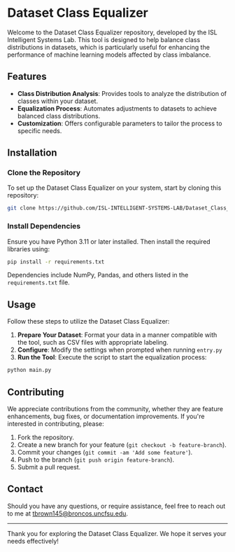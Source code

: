 
# Dataset Class Equalizer

Welcome to the Dataset Class Equalizer repository, developed by the ISL Intelligent Systems Lab. This tool is designed to help balance class distributions in datasets, which is particularly useful for enhancing the performance of machine learning models affected by class imbalance.

## Features

- **Class Distribution Analysis**: Provides tools to analyze the distribution of classes within your dataset.
- **Equalization Process**: Automates adjustments to datasets to achieve balanced class distributions.
- **Customization**: Offers configurable parameters to tailor the process to specific needs.

## Installation

### Clone the Repository

To set up the Dataset Class Equalizer on your system, start by cloning this repository:

```bash
git clone https://github.com/ISL-INTELLIGENT-SYSTEMS-LAB/Dataset_Class_Equalizer.git
```

### Install Dependencies

Ensure you have Python 3.11 or later installed. Then install the required libraries using:

```bash
pip install -r requirements.txt
```

Dependencies include NumPy, Pandas, and others listed in the `requirements.txt` file.

## Usage

Follow these steps to utilize the Dataset Class Equalizer:

1. **Prepare Your Dataset**: Format your data in a manner compatible with the tool, such as CSV files with appropriate labeling.
2. **Configure**: Modify the settings when prompted when running `entry.py`
3. **Run the Tool**: Execute the script to start the equalization process:

```bash
python main.py
```

## Contributing

We appreciate contributions from the community, whether they are feature enhancements, bug fixes, or documentation improvements. If you're interested in contributing, please:

1. Fork the repository.
2. Create a new branch for your feature (`git checkout -b feature-branch`).
3. Commit your changes (`git commit -am 'Add some feature'`).
4. Push to the branch (`git push origin feature-branch`).
5. Submit a pull request.


## Contact

Should you have any questions, or require assistance, feel free to reach out to me at [tbrown145@broncos.uncfsu.edu](mailto:tbrown145@broncos.uncfsu.edu).

---

Thank you for exploring the Dataset Class Equalizer. We hope it serves your needs effectively!
